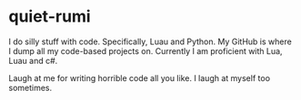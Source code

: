 # quiet-rumi

I do silly stuff with code. Specifically, Luau and Python. My GitHub is where I dump all my code-based projects on. Currently I am proficient with Lua, Luau and c#.

Laugh at me for writing horrible code all you like. I laugh at myself too sometimes.
